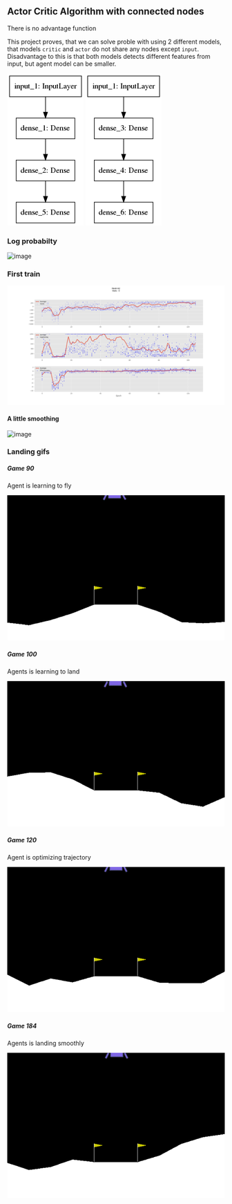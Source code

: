 #
## Actor Critic Algorithm with connected nodes

There is no advantage function

This project proves, that we can solve proble with using 2 different models, that models `critic` and `actor` do not share any nodes except `input`.
Disadvantage to this is that both models detects different features from input, but agent model can be smaller.

![Nodes](./Model-39/model/actor.png) ![Nodes](./Model-39/model/critic.png)

### Log probabilty
![image](./action_probabilty.gif)


### First train

![image](./Model-39/scores-06-14--15-23-37.png)

#### A little smoothing
![image](./Model-39/scores-06-14--16-28-55.png)

### Landing gifs

##### Game 90
Agent is learning to fly

![Landing](./Model-39/replay-Model-39-90.gif)
##### Game 100
Agents is learning to land

![Landing](./Model-39/replay-Model-39-100.gif)
##### Game 120
Agent is optimizing trajectory

![Landing](./Model-39/replay-Model-39-120.gif)

##### Game 184
Agents is landing smoothly

![Landing](./Model-39/replay-Model-39-184.gif)

